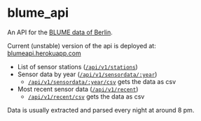 blume_api
=============

An API for the [BLUME data of Berlin](http://www.stadtentwicklung.berlin.de/umwelt/luftqualitaet/de/messnetz/).

Current (unstable) version of the api is deployed at:
[blumeapi.herokuapp.com](http://blumeapi.herokuapp.com/)

* List of sensor stations ([`/api/v1/stations`](http://blumeapi.herokuapp.com/api/v1/stations))
* Sensor data by year ([`/api/v1/sensordata/:year`](http://blumeapi.herokuapp.com/api/v1/sensordata/2011))
    * [`/api/v1/sensordata/:year/csv`](http://blumeapi.herokuapp.com/api/v1/sensordata/2011/csv) gets the data as csv
* Most recent sensor data ([`/api/v1/recent`](http://blumeapi.herokuapp.com/api/v1/recent))
    * [`/api/v1/recent/csv`](http://blumeapi.herokuapp.com/api/v1/recent/csv) gets the data as csv

Data is usually extracted and parsed every night at around 8 pm.  

